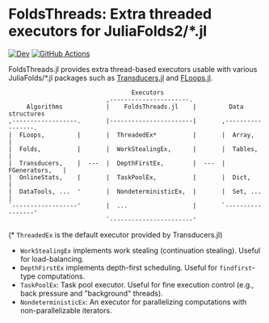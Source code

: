 # FoldsThreads: Extra threaded executors for JuliaFolds2/*.jl

[![Dev](https://img.shields.io/badge/docs-dev-blue.svg)](https://juliafolds.github.io/FoldsThreads.jl/dev)
[![GitHub Actions](https://github.com/JuliaFolds/FoldsThreads.jl/workflows/Run%20tests/badge.svg)](https://github.com/JuliaFolds/FoldsThreads.jl/actions?query=workflow%3ARun+tests)

FoldsThreads.jl provides extra thread-based executors usable with various
JuliaFolds/*.jl packages such as
[Transducers.jl](https://github.com/JuliaFolds/Transducers.jl) and
[FLoops.jl](https://github.com/JuliaFolds/FLoops.jl).

```
                                  Executors
                           ,----------------------.
     Algorithms            |    FoldsThreads.jl    |         Data structures
,------------------.       |-----------------------|       ,-----------------.
|  FLoops,         |       |  ThreadedEx*          |       |  Array,         |
|  Folds,          |       |  WorkStealingEx,      |       |  Tables,        |
|  Transducers,    |  ---  |  DepthFirstEx,        |  ---  |  FGenerators,   |
|  OnlineStats,    |       |  TaskPoolEx,          |       |  Dict,          |
|  DataTools, ...  '       |  NondeterministicEx,  |       |  Set, ...       |
`------------------'       |  ...                  |       `-----------------'
                           `-----------------------'
```

(* `ThreadedEx` is the default executor provided by Transducers.jl)

* `WorkStealingEx` implements work stealing (continuation stealing).
  Useful for load-balancing.
* `DepthFirstEx` implements depth-first scheduling. Useful for `findfirst`-type
  computations.
* `TaskPoolEx`: Task pool executor. Useful for fine execution control
  (e.g., back pressure and "background" threads).
* `NondeterministicEx`: An executor for parallelizing computations with
  non-parallelizable iterators.
